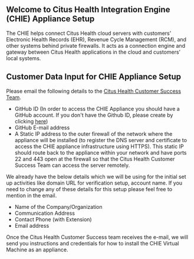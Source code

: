 ## Welcome to Citus Health Integration Engine (CHIE) Appliance Setup

The CHIE helps connect Citus Health cloud servers with customers’ Electronic Health Records (EHR), Revenue Cycle Management (RCM), and other systems behind private firewalls. It acts as a connection engine and gateway between Citus Health applications in the cloud and customers’ local systems.

## Customer Data Input for CHIE Appliance Setup

Please email the following details to the [Citus Health Customer Success Team](customer-success-chie@citushealth.com).
* GitHub ID (In order to access the CHIE Appliance you should have a GitHub account. If you don't have the Github ID, please create by clicking [here](https://github.com/join))
* GitHub E-mail address
* A Static IP address to the outer firewall of the network where the appliance will be installed (to register the DNS server and certificate to access the CHIE appliance infrastructure using HTTPS). This static IP should route back to the appliance within your network and have ports 22 and 443 open at the firewall so that the Citus Health Customer Success Team can access the server remotely.

We already have the below details which we will be using for the initial set up activities like domain URL for verification setup, account name. If you need to change any of these details for this setup please feel free to mention in the email.

 - Name of the Company/Organization
 - Communication Address
 - Contact Phone (with Extension)
 - Email address

Once the Citus Health Customer Success team receives the e-mail, we will send you instructions and credentials for how to install the CHIE Virtual Machine as an appliance.

